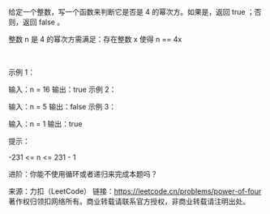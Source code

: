 给定一个整数，写一个函数来判断它是否是 4 的幂次方。如果是，返回 true ；否则，返回 false 。

整数 n 是 4 的幂次方需满足：存在整数 x 使得 n == 4x

 

示例 1：

输入：n = 16
输出：true
示例 2：

输入：n = 5
输出：false
示例 3：

输入：n = 1
输出：true
 

提示：

-231 <= n <= 231 - 1
 

进阶：你能不使用循环或者递归来完成本题吗？



来源：力扣（LeetCode）
链接：https://leetcode.cn/problems/power-of-four
著作权归领扣网络所有。商业转载请联系官方授权，非商业转载请注明出处。